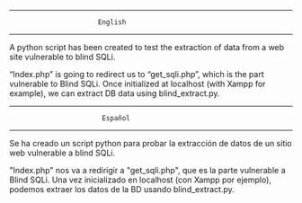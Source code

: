 ---------------------------------------------------------------
                          English
---------------------------------------------------------------
A python script has been created to test the extraction of data from a web site vulnerable to blind SQLi.

“Index.php” is going to redirect us to “get_sqli.php”, which is the part vulnerable to Blind SQLi. Once initialized at localhost (with Xampp for example), we can extract DB data using blind_extract.py.

---------------------------------------------------------------
                           Español
---------------------------------------------------------------
Se ha creado un script python para probar la extracción de datos de un sitio web vulnerable a blind SQLi.

"Index.php" nos va a redirigir a "get_sqli.php", que es la parte vulnerable a Blind SQLi. Una vez inicializado en localhost (con Xampp por ejemplo), podemos extraer los datos de la BD usando blind_extract.py.
